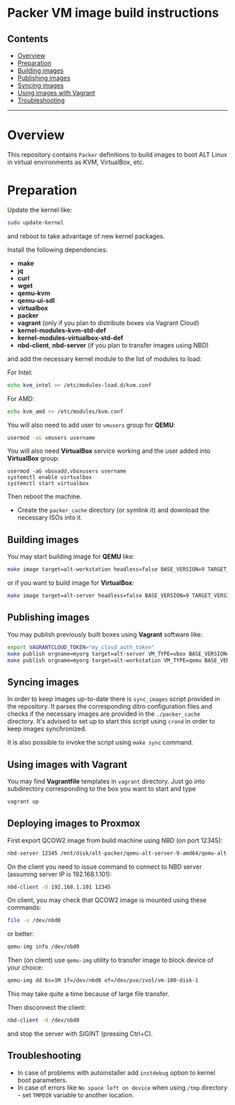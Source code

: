 # Packer VM image build instructions

## Contents

* [Overview](#overview)
* [Preparation](#preparation)
* [Building images](#building-images)
* [Publishing images](#publishing-images)
* [Syncing images](#syncing-images)
* [Using images with Vagrant](#using-images-with-vagrant)
* [Troubleshooting](#troubleshooting)

* * *


# Overview

This  repository contains `Packer` definitions to build images to boot
ALT Linux in virtual environments as KVM, VirtualBox, etc.

# Preparation

Update the kernel like:

```sh
sudo update-kernel
```

and reboot to take advantage of new kernel packages.

Install the following dependencies:

* **make**
* **jq**
* **curl**
* **wget**
* **qemu-kvm**
* **qemu-ui-sdl**
* **virtualbox**
* **packer**
* **vagrant** (only if you plan to distribute boxes via Vagrant Cloud)
* **kernel-modules-kvm-std-def**
* **kernel-modules-virtualbox-std-def**
* **nbd-client**, **nbd-server** (if you plan to transfer images using NBD)

and add the necessary kernel module to the list of modules to load:

For Intel:

```sh
echo kvm_intel >> /etc/modules-load.d/kvm.conf
```

For AMD:

```sh
echo kvm_amd >> /etc/modules/kvm.conf
```

You will also need to add user to `vmusers` group for **QEMU**:

```sh
usermod -aG vmusers username
```

You will also need **VirtualBox** service working and the user added
into **VirtualBox** group:

```
usermod -aG vboxadd,vboxusers username
systemctl enable virtualbox
systemctl start virtualbox
```

Then reboot the machine.

* Create the `packer_cache` directory (or symlink it) and download the
necessary ISOs into it.

## Building images

You may start building image for **QEMU** like:

```sh
make image target=alt-workstation headless=false BASE_VERSION=9 TARGET_VERSION=9 VM_TYPE=qemu
```

or if you want to build image for **VirtualBox**:

```sh
make image target=alt-server headless=false BASE_VERSION=9 TARGET_VERSION=9 VM_TYPE=vbox
```


## Publishing images

You may publish previously built boxes using **Vagrant** software like:

```sh
export VAGRANTCLOUD_TOKEN="my_cloud_auth_token"
make publish orgname=myorg target=alt-server VM_TYPE=vbox BASE_VERSION=9 TARGET_VERSION=9
make publish orgname=myorg target=alt-workstation VM_TYPE=qemu BASE_VERSION=9 TARGET_VERSION=9
```


## Syncing images

In order to keep images up-to-date there is `sync_images` script
provided in the repository. It parses the corresponding ditro
configuration files and checks if the necessary images are provided in
the `./packer_cache` directory. It's advised to set up to start this
script using `crond` in order to keep images synchronized.

It is also possible to invoke the script using `make sync` command.


## Using images with Vagrant

You may find **Vagrantfile** templates in `vagrant` directory. Just go
into subdirectory corresponding to the box you want to start and type

```sh
vagrant up
```

## Deploying images to Proxmox

First export QCOW2 image from build machine using NBD (on port 12345):

```sh
nbd-server 12345 /mnt/disk/alt-packer/qemu-alt-server-9-amd64/qemu-alt-server-9-amd64
```

On the client you need to issue command to connect to NBD server
(assuming server IP is 192.168.1.101):

```sh
nbd-client -D 192.168.1.101 12345
```

On client, you may check that QCOW2 image is mounted using these
commands:

```sh
file -s /dev/nbd0
```

or better:

```sh
qemu-img info /dev/nbd0
```

Then (on client) use `qemu-img` utility to transfer image to block
device of your choice:

```sh
qemu-img dd bs=1M if=/dev/nbd0 of=/dev/pve/zvol/vm-100-disk-1
```

This may take quite a time because of large file transfer.

Then disconnect the client:

```sh
nbd-client -d /dev/nbd0
```

and stop the server with SIGINT (pressing Ctrl+C).

## Troubleshooting

* In case of problems with autoinstaller add `instdebug` option to
kernel boot parameters.
* In case of errors like `No space left on device` when using `/tmp`
directory - set `TMPDIR` variable to another location.

